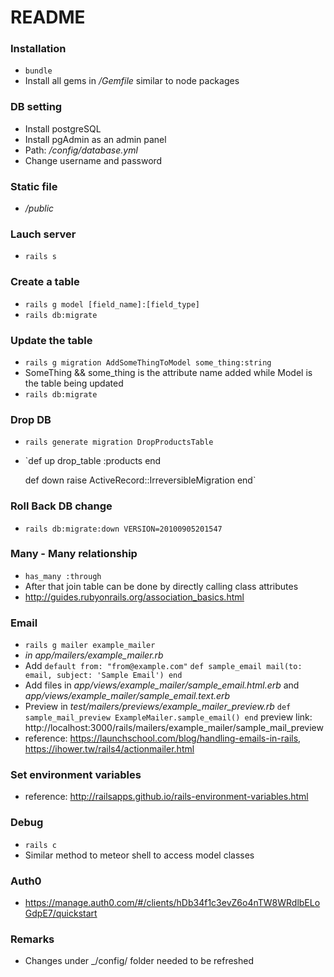 # README

### Installation
* `bundle`
* Install all gems in _/Gemfile_ similar to node packages

### DB setting
* Install postgreSQL
* Install pgAdmin as an admin panel
* Path: _/config/database.yml_
* Change username and password

### Static file
* _/public_

### Lauch server
* `rails s`

### Create a table
* `rails g model [field_name]:[field_type]`
* `rails db:migrate`

### Update the table
* `rails g migration AddSomeThingToModel some_thing:string`
* SomeThing && some_thing is the attribute name added while Model is the table being updated
* `rails db:migrate`

### Drop DB
* `rails generate migration DropProductsTable`
* `def up
    drop_table :products
  end

  def down
    raise ActiveRecord::IrreversibleMigration
  end`

### Roll Back DB change
* `rails db:migrate:down VERSION=20100905201547`

### Many - Many relationship
* `has_many :through`
* After that join table can be done by directly calling class attributes
* http://guides.rubyonrails.org/association_basics.html

### Email
* `rails g mailer example_mailer`
* _in app/mailers/example_mailer.rb_
* Add
  `default from: "from@example.com"`
  `def sample_email
    mail(to: email, subject: 'Sample Email')
  end`
* Add files in _app/views/example_mailer/sample_email.html.erb_ and _app/views/example_mailer/sample_email.text.erb_
* Preview in _test/mailers/previews/example_mailer_preview.rb_
  `def sample_mail_preview
    ExampleMailer.sample_email()
  end`
  preview link: http://localhost:3000/rails/mailers/example_mailer/sample_mail_preview
* reference: https://launchschool.com/blog/handling-emails-in-rails, https://ihower.tw/rails4/actionmailer.html

### Set environment variables
* reference: http://railsapps.github.io/rails-environment-variables.html

### Debug
* `rails c`
* Similar method to meteor shell to access model classes

### Auth0
* https://manage.auth0.com/#/clients/hDb34f1c3evZ6o4nTW8WRdlbELoGdpE7/quickstart

### Remarks
* Changes under _/config/ folder needed to be refreshed
